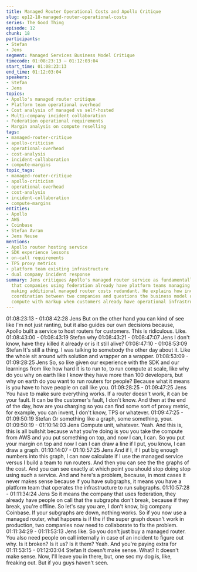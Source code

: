 ```yaml
---
title: Managed Router Operational Costs and Apollo Critique
slug: ep12-18-managed-router-operational-costs
series: The Good Thing
episode: 12
chunk: 18
participants:
- Stefan
- Jens
segment: Managed Services Business Model Critique
timecode: 01:08:23:13 – 01:12:03:04
start_time: 01:08:23:13
end_time: 01:12:03:04
speakers:
- Stefan
- Jens
topics:
- Apollo's managed router critique
- Platform team operational overhead
- Cost analysis of managed vs self-hosted
- Multi-company incident collaboration
- Federation operational requirements
- Margin analysis on compute reselling
tags:
- managed-router-critique
- apollo-criticism
- operational-overhead
- cost-analysis
- incident-collaboration
- compute-margins
topic_tags:
- managed-router-critique
- apollo-criticism
- operational-overhead
- cost-analysis
- incident-collaboration
- compute-margins
entities:
- Apollo
- AWS
- Coinbase
- Stefan Avram
- Jens Neuse
mentions:
- Apollo router hosting service
- SDK experience lessons
- on-call requirements
- TPS proxy metrics
- platform team existing infrastructure
- dual company incident response
summary: Jens critiques Apollo's managed router service as fundamentally flawed, arguing
  that companies using federation already have platform teams managing subgraphs,
  making additional managed router costs redundant. He explains how incidents require
  coordination between two companies and questions the business model of reselling
  compute with markup when customers already have operational infrastructure.
---
```


01:08:23:13 - 01:08:42:28
Jens
But on the other hand you can kind of see like I'm not just ranting, but it also guides our own
decisions because, Apollo built a service to host routers for customers. This is ridiculous. Like.
01:08:43:00 - 01:08:43:19
Stefan
why
01:08:43:21 - 01:08:47:07
Jens
I don't know, have they killed it already or is it still alive?
01:08:47:10 - 01:08:53:09
Stefan
It's still a thing. I was talking to somebody the other day about it. Like the whole sit around with
solution and wrapper on a wrapper.
01:08:53:09 - 01:09:28:25
Jens
So, so like given our experience with the SDK and our learnings from like how hard it is to run
to, to run compute at scale, like why do you why on earth like I know they have more than 100
developers, but why on earth do you want to run routers for people? Because what it means is
you have to have people on call like you.
01:09:28:25 - 01:09:47:25
Jens
You have to make sure everything works. If a router doesn't work, it can be your fault. It can be
the customer's fault, I don't know. And then at the end of the day, how are you charging so you
can find some sort of proxy metric, for example, you can invent, I don't know, TPS or whatever.
01:09:47:25 - 01:09:50:19
Stefan
Or something like a graph, some something, your.
01:09:50:19 - 01:10:14:03
Jens
Compute unit, whatever. Yeah. And this is, this is all bullshit because what you're doing is you
you take the compute from AWS and you put something on top, and now I can, I can. So you
put your margin on top and now I can I can draw a line if I put, you know, I can draw a graph.
01:10:14:07 - 01:10:57:25
Jens
And if I, if I put big enough numbers into this graph, I can now calculate if I use the managed
service versus I build a team to run routers. And then you can see the the graphs of the cost.
And you can see exactly at which point you should stop doing stop using such a service. And
and here's a problem, because, in most cases it never makes sense because if you have
subgraphs, it means you have a platform team that operates the infrastructure to run subgraphs.
01:10:57:28 - 01:11:34:24
Jens
So it means the company that uses federation, they already have people on call that the
subgraphs don't break, because if they break, you're offline. So let's say you are, I don't know,
big company Coinbase. If your subgraphs are down, nothing works. So if you now use a
managed router, what happens is if the if the super graph doesn't work in production, two
companies now need to collaborate to fix the problem.
01:11:34:29 - 01:11:53:13
Jens
like.
So you don't just buy a managed router. You also need people on call internally in case of an
incident to figure out why. Is it broken? Is it us? Is it them? Yeah. And you're paying extra for
01:11:53:15 - 01:12:03:04
Stefan
It doesn't make sense. What? It doesn't make sense. Now, I'll leave you in there, but, one sec
my dog is, like, freaking out. But if you guys haven't seen.